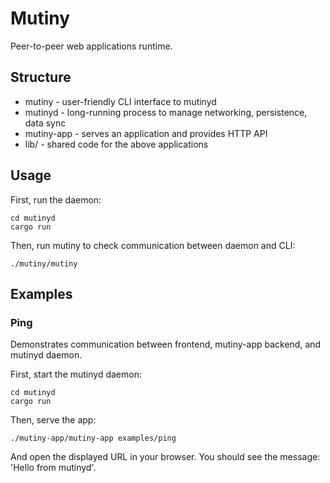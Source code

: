 # Mutiny

Peer-to-peer web applications runtime.

## Structure

* mutiny - user-friendly CLI interface to mutinyd
* mutinyd - long-running process to manage networking, persistence, data sync
* mutiny-app - serves an application and provides HTTP API
* lib/ - shared code for the above applications

## Usage

First, run the daemon:

```
cd mutinyd
cargo run
```

Then, run mutiny to check communication between daemon and CLI:

```
./mutiny/mutiny
```

## Examples

### Ping

Demonstrates communication between frontend, mutiny-app backend, and mutinyd daemon.

First, start the mutinyd daemon:

```
cd mutinyd
cargo run
```

Then, serve the app:

```
./mutiny-app/mutiny-app examples/ping
```

And open the displayed URL in your browser. You should see the message:
'Hello from mutinyd'.
